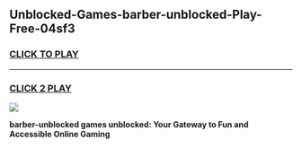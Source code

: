 
## Unblocked-Games-barber-unblocked-Play-Free-04sf3
<h3>
<a href="https://premium76.site?title=barber-unblocked&ref=18A1">CLICK TO PLAY</a></h3>
<hr>

<h3>
<a href="https://premium76.site?title=barber-unblocked&ref=18A1">CLICK 2 PLAY</a>
  
</h3>

<a href="https://premium76.site?title=barber-unblocked&ref=18A1"><img src="https://clearcache.store/games.png"></a>


**barber-unblocked games unblocked: Your Gateway to Fun and Accessible Online Gaming**
